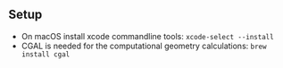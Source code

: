 ## Setup
* On macOS install xcode commandline tools: `xcode-select --install`
* CGAL is needed for the computational geometry calculations: `brew install cgal`